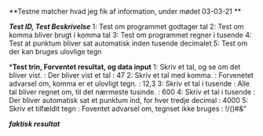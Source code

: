**Testne matcher hvad jeg fik af information, under mødet 03-03-21 **

***Test ID, Test Beskrivelse*** 
  1: Test om programmet godtager tal
  2: Test om komma bliver brugt i komma tal
  3: Test om programmet regner i tusende
  4: Test at punktum bliver sat automatisk inden tusende decimalet
  5: Test om der kan bruges ulovlige tegn

***Test trin, Forventet resultat, og data input**
  1: Skriv et tal, og se om det bliver vist. : Der bliver vist et tal : 47
  2: Skriv et tal med komma. : Forvenetet advarsel om, komma er et ulovligt tegn. : 12,3
  3: Skriv et tal i tusende : Alle tal bliver regnet om, til det nærmeste tusinde. : 600
  4: Skriv et tal i tusende : Der bliver automatisk sat et punktum ind, for hver tredje decimal : 4000
  5: Skriv et tilfældit tegn : Foventet advarsel om, tegnset ikke bruges : !/()#&"
  
***faktisk resultat***


